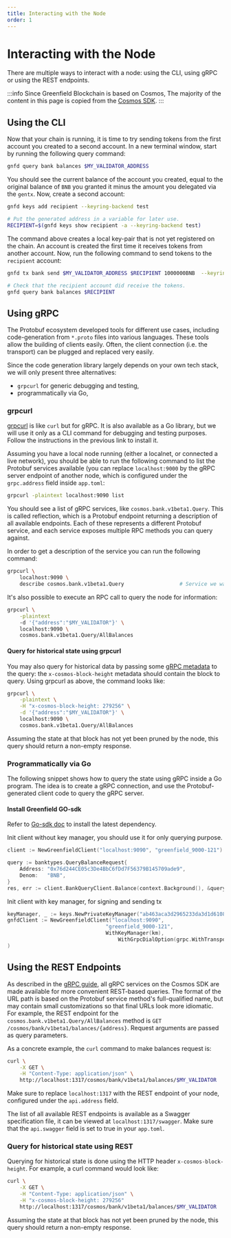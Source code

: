 ```yaml
---
title: Interacting with the Node
order: 1
---
```


# Interacting with the Node

There are multiple ways to interact with a node: using the CLI, using gRPC or using the REST endpoints.

:::info
Since Greenfield Blockchain is based on Cosmos, The majority of the content in this page is copied from the
[Cosmos SDK](https://docs.cosmos.network/main/run-node/interact-node).
:::

## Using the CLI

Now that your chain is running, it is time to try sending tokens from the first account you created to a second account. 
In a new terminal window, start by running the following query command:

```bash
gnfd query bank balances $MY_VALIDATOR_ADDRESS 
```

You should see the current balance of the account you created, equal to the original balance of `BNB` you granted it minus the amount 
you delegated via the `gentx`. Now, create a second account:

```bash
gnfd keys add recipient --keyring-backend test

# Put the generated address in a variable for later use.
RECIPIENT=$(gnfd keys show recipient -a --keyring-backend test)
```

The command above creates a local key-pair that is not yet registered on the chain. 
An account is created the first time it receives tokens from another account. Now, run the following command to send tokens to the `recipient` account:

```bash
gnfd tx bank send $MY_VALIDATOR_ADDRESS $RECIPIENT 1000000BNB  --keyring-backend test

# Check that the recipient account did receive the tokens.
gnfd query bank balances $RECIPIENT 
```

## Using gRPC

The Protobuf ecosystem developed tools for different use cases, including code-generation from `*.proto` files into 
various languages. These tools allow the building of clients easily. Often, the client connection (i.e. the transport) 
can be plugged and replaced very easily.

Since the code generation library largely depends on your own tech stack, we will only present three alternatives:

* `grpcurl` for generic debugging and testing,
* programmatically via Go,

### grpcurl

[grpcurl](https://github.com/fullstorydev/grpcurl) is like `curl` but for gRPC. It is also available as a Go library, 
but we will use it only as a CLI command for debugging and testing purposes. 
Follow the instructions in the previous link to install it.

Assuming you have a local node running (either a localnet, or connected a live network), you should be able to run the 
following command to list the Protobuf services available (you can replace `localhost:9000` by the gRPC server endpoint 
of another node, which is configured under the `grpc.address` field inside `app.toml`:

```bash
grpcurl -plaintext localhost:9090 list
```

You should see a list of gRPC services, like `cosmos.bank.v1beta1.Query`. This is called reflection, which is a 
Protobuf endpoint returning a description of all available endpoints. Each of these represents a different 
Protobuf service, and each service exposes multiple RPC methods you can query against.

In order to get a description of the service you can run the following command:

```bash
grpcurl \
    localhost:9090 \
    describe cosmos.bank.v1beta1.Query                  # Service we want to inspect
```

It's also possible to execute an RPC call to query the node for information:

```bash
grpcurl \
    -plaintext
    -d '{"address":"$MY_VALIDATOR"}' \
    localhost:9090 \
    cosmos.bank.v1beta1.Query/AllBalances
```

#### Query for historical state using grpcurl

You may also query for historical data by passing some [gRPC metadata](https://github.com/grpc/grpc-go/blob/master/Documentation/grpc-metadata.md) 
to the query: the `x-cosmos-block-height` metadata should contain the block to query. Using grpcurl as above, the command looks like:

```bash
grpcurl \
    -plaintext \
    -H "x-cosmos-block-height: 279256" \
    -d '{"address":"$MY_VALIDATOR"}' \
    localhost:9090 \
    cosmos.bank.v1beta1.Query/AllBalances
```

Assuming the state at that block has not yet been pruned by the node, this query should return a non-empty response.

### Programmatically via Go

The following snippet shows how to query the state using gRPC inside a Go program. The idea is to create a gRPC connection, 
and use the Protobuf-generated client code to query the gRPC server.

#### Install Greenfield GO-sdk

Refer to [Go-sdk doc](https://github.com/bnb-chain/greenfield-go-sdk) to install the latest dependency.


Init client without key manager, you should use it for only querying purpose.
```go
client := NewGreenfieldClient("localhost:9090", "greenfield_9000-121")

query := banktypes.QueryBalanceRequest{
    Address: "0x76d244CE05c3De4BbC6fDd7F56379B145709ade9",
    Denom:   "BNB",
}
res, err := client.BankQueryClient.Balance(context.Background(), &query)  
```

Init client with key manager, for signing and sending tx
```go
keyManager, _ := keys.NewPrivateKeyManager("ab463aca3d2965233da3d1d6108aa521274c5ddc2369ff72970a52a451863fbf")
gnfdClient := NewGreenfieldClient("localhost:9090", 
	                            "greenfield_9000-121",
	                            WithKeyManager(km),
                                    WithGrpcDialOption(grpc.WithTransportCredentials(insecure.NewCredentials()))
)
```


## Using the REST Endpoints

As described in the [gRPC guide](../../../api-sdk/blockchain-rest.md), all gRPC services on the Cosmos SDK are made available for 
more convenient REST-based queries. The format of the URL path is based on the Protobuf service 
method's full-qualified name, but may contain small customizations so that final URLs look more idiomatic. 
For example, the REST endpoint for the `cosmos.bank.v1beta1.Query/AllBalances` method is `GET /cosmos/bank/v1beta1/balances/{address}`. 
Request arguments are passed as query parameters.

As a concrete example, the `curl` command to make balances request is:

```bash
curl \
    -X GET \
    -H "Content-Type: application/json" \
    http://localhost:1317/cosmos/bank/v1beta1/balances/$MY_VALIDATOR
```

Make sure to replace `localhost:1317` with the REST endpoint of your node, configured under the `api.address` field.

The list of all available REST endpoints is available as a Swagger specification file, it can be viewed at `localhost:1317/swagger`. 
Make sure that the `api.swagger` field is set to true in your `app.toml`.

### Query for historical state using REST

Querying for historical state is done using the HTTP header `x-cosmos-block-height`. For example, a curl command would look like:

```bash
curl \
    -X GET \
    -H "Content-Type: application/json" \
    -H "x-cosmos-block-height: 279256"
    http://localhost:1317/cosmos/bank/v1beta1/balances/$MY_VALIDATOR
```

Assuming the state at that block has not yet been pruned by the node, this query should return a non-empty response.